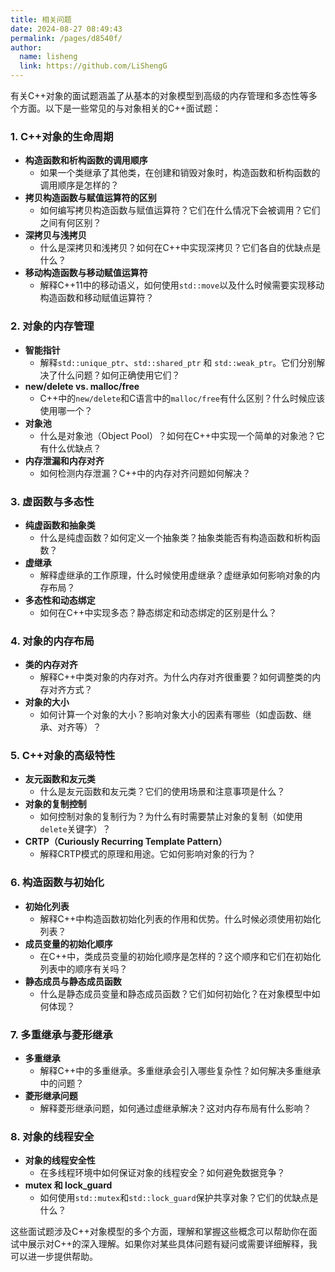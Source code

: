 ```yaml
---
title: 相关问题
date: 2024-08-27 08:49:43
permalink: /pages/d8540f/
author: 
  name: lisheng
  link: https://github.com/LiShengG
---
```



有关C++对象的面试题涵盖了从基本的对象模型到高级的内存管理和多态性等多个方面。以下是一些常见的与对象相关的C++面试题：

### 1. **C++对象的生命周期**
   - **构造函数和析构函数的调用顺序**
     - 如果一个类继承了其他类，在创建和销毁对象时，构造函数和析构函数的调用顺序是怎样的？
   - **拷贝构造函数与赋值运算符的区别**
     - 如何编写拷贝构造函数与赋值运算符？它们在什么情况下会被调用？它们之间有何区别？
   - **深拷贝与浅拷贝**
     - 什么是深拷贝和浅拷贝？如何在C++中实现深拷贝？它们各自的优缺点是什么？
   - **移动构造函数与移动赋值运算符**
     - 解释C++11中的移动语义，如何使用`std::move`以及什么时候需要实现移动构造函数和移动赋值运算符？

### 2. **对象的内存管理**
   - **智能指针**
     - 解释`std::unique_ptr`、`std::shared_ptr` 和 `std::weak_ptr`。它们分别解决了什么问题？如何正确使用它们？
   - **new/delete vs. malloc/free**
     - C++中的`new/delete`和C语言中的`malloc/free`有什么区别？什么时候应该使用哪一个？
   - **对象池**
     - 什么是对象池（Object Pool）？如何在C++中实现一个简单的对象池？它有什么优缺点？
   - **内存泄漏和内存对齐**
     - 如何检测内存泄漏？C++中的内存对齐问题如何解决？

### 3. **虚函数与多态性**
   - **纯虚函数和抽象类**
     - 什么是纯虚函数？如何定义一个抽象类？抽象类能否有构造函数和析构函数？
   - **虚继承**
     - 解释虚继承的工作原理，什么时候使用虚继承？虚继承如何影响对象的内存布局？
   - **多态性和动态绑定**
     - 如何在C++中实现多态？静态绑定和动态绑定的区别是什么？

### 4. **对象的内存布局**
   - **类的内存对齐**
     - 解释C++中类对象的内存对齐。为什么内存对齐很重要？如何调整类的内存对齐方式？
   - **对象的大小**
     - 如何计算一个对象的大小？影响对象大小的因素有哪些（如虚函数、继承、对齐等）？

### 5. **C++对象的高级特性**
   - **友元函数和友元类**
     - 什么是友元函数和友元类？它们的使用场景和注意事项是什么？
   - **对象的复制控制**
     - 如何控制对象的复制行为？为什么有时需要禁止对象的复制（如使用`delete`关键字）？
   - **CRTP（Curiously Recurring Template Pattern）**
     - 解释CRTP模式的原理和用途。它如何影响对象的行为？

### 6. **构造函数与初始化**
   - **初始化列表**
     - 解释C++中构造函数初始化列表的作用和优势。什么时候必须使用初始化列表？
   - **成员变量的初始化顺序**
     - 在C++中，类成员变量的初始化顺序是怎样的？这个顺序和它们在初始化列表中的顺序有关吗？
   - **静态成员与静态成员函数**
     - 什么是静态成员变量和静态成员函数？它们如何初始化？在对象模型中如何体现？

### 7. **多重继承与菱形继承**
   - **多重继承**
     - 解释C++中的多重继承。多重继承会引入哪些复杂性？如何解决多重继承中的问题？
   - **菱形继承问题**
     - 解释菱形继承问题，如何通过虚继承解决？这对内存布局有什么影响？

### 8. **对象的线程安全**
   - **对象的线程安全性**
     - 在多线程环境中如何保证对象的线程安全？如何避免数据竞争？
   - **mutex 和 lock_guard**
     - 如何使用`std::mutex`和`std::lock_guard`保护共享对象？它们的优缺点是什么？

这些面试题涉及C++对象模型的多个方面，理解和掌握这些概念可以帮助你在面试中展示对C++的深入理解。如果你对某些具体问题有疑问或需要详细解释，我可以进一步提供帮助。